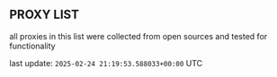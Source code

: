 ## PROXY LIST

all proxies in this list were collected from open sources and tested for functionality

last update: `2025-02-24 21:19:53.588033+00:00` UTC